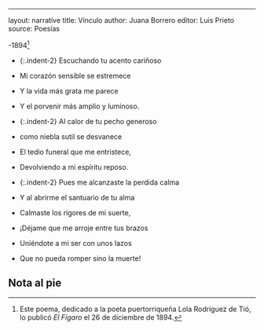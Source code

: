 ---
layout: narrative
title: Vínculo 
author: Juana Borrero 
editor: Luis Prieto 
source: Poesías 

-1894[^fn1]

- {:.indent-2} Escuchando tu acento cariñoso 
- Mi corazón sensible se estremece 
- Y la vida más grata me parece
- Y el porvenir más amplio y luminoso. 

- {:.indent-2} Al calor de tu pecho generoso 
- como niebla sutil se desvanece 
- El tedio funeral que me entristece, 
- Devolviendo a mi espíritu reposo. 

- {:.indent-2} Pues me alcanzaste la perdida calma
- Y al abrirme el santuario de tu alma 
- Calmaste los rigores de mi suerte,

- ¡Déjame que me arroje entre tus brazos 
- Uniéndote a mi ser con unos lazos 
- Que no pueda romper sino la muerte! 

## Nota al pie 

[^fn1]: Este poema, dedicado a la poeta puertorriqueña Lola Rodríguez de Tió, lo publicó _El Fígaro_ el 26 de diciembre de 1894. 
